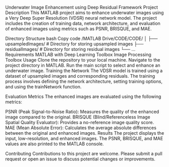 Underwater Image Enhancement using Deep Residual Framework
Project Description
This MATLAB project aims to enhance underwater images using a Very Deep Super Resolution (VDSR) neural network model. The project includes the creation of training data, network architecture, and evaluation of enhanced images using metrics such as PSNR, BRISQUE, and MAE.

Directory Structure
bash
Copy code
/MATLAB Drive/CODE/CODE/
│
├── upsampledImages/      # Directory for storing upsampled images
├── residualImages/       # Directory for storing residual images
└── ...
Requirements
MATLAB with Deep Learning Toolbox
Image Processing Toolbox
Usage
Clone the repository to your local machine.
Navigate to the project directory in MATLAB.
Run the main script to select and enhance an underwater image.
Training the Network
The VDSR model is trained using a dataset of upsampled images and corresponding residuals. The training process involves defining the network architecture, setting training options, and using the trainNetwork function.

Evaluation Metrics
The enhanced images are evaluated using the following metrics:

PSNR (Peak Signal-to-Noise Ratio): Measures the quality of the enhanced image compared to the original.
BRISQUE (Blind/Referenceless Image Spatial Quality Evaluator): Provides a no-reference image quality score.
MAE (Mean Absolute Error): Calculates the average absolute differences between the original and enhanced images.
Results
The project displays the input, low-resolution, and enhanced images. The PSNR, BRISQUE, and MAE values are also printed to the MATLAB console.

Contributing
Contributions to this project are welcome. Please submit a pull request or open an issue to discuss potential changes or improvements.
